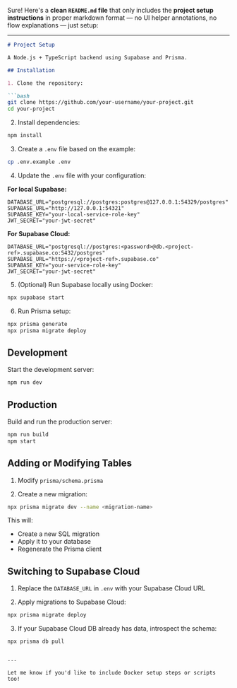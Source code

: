 Sure! Here's a **clean `README.md` file** that only includes the **project setup instructions** in proper markdown format — no UI helper annotations, no flow explanations — just setup:

---

````markdown
# Project Setup

A Node.js + TypeScript backend using Supabase and Prisma.

## Installation

1. Clone the repository:

```bash
git clone https://github.com/your-username/your-project.git
cd your-project
````

2. Install dependencies:

```bash
npm install
```

3. Create a `.env` file based on the example:

```bash
cp .env.example .env
```

4. Update the `.env` file with your configuration:

**For local Supabase:**

```env
DATABASE_URL="postgresql://postgres:postgres@127.0.0.1:54329/postgres"
SUPABASE_URL="http://127.0.0.1:54321"
SUPABASE_KEY="your-local-service-role-key"
JWT_SECRET="your-jwt-secret"
```

**For Supabase Cloud:**

```env
DATABASE_URL="postgresql://postgres:<password>@db.<project-ref>.supabase.co:5432/postgres"
SUPABASE_URL="https://<project-ref>.supabase.co"
SUPABASE_KEY="your-service-role-key"
JWT_SECRET="your-jwt-secret"
```

5. (Optional) Run Supabase locally using Docker:

```bash
npx supabase start
```

6. Run Prisma setup:

```bash
npx prisma generate
npx prisma migrate deploy
```

## Development

Start the development server:

```bash
npm run dev
```

## Production

Build and run the production server:

```bash
npm run build
npm start
```

## Adding or Modifying Tables

1. Modify `prisma/schema.prisma`

2. Create a new migration:

```bash
npx prisma migrate dev --name <migration-name>
```

This will:

* Create a new SQL migration
* Apply it to your database
* Regenerate the Prisma client

## Switching to Supabase Cloud

1. Replace the `DATABASE_URL` in `.env` with your Supabase Cloud URL

2. Apply migrations to Supabase Cloud:

```bash
npx prisma migrate deploy
```

3. If your Supabase Cloud DB already has data, introspect the schema:

```bash
npx prisma db pull
```

```

---

Let me know if you'd like to include Docker setup steps or scripts too!
```
